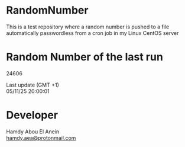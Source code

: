# RandomNumber    
This is a test repository where a random number is pushed to a file automatically passwordless from a cron job in my Linux CentOS server    
# Random Number of the last run   
24606
      
Last update (GMT +1)    
05/11/25 20:00:01
# Developer    
Hamdy Abou El Anein   
hamdy.aea@protonmail.com
